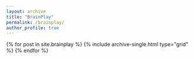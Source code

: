 ```yaml
---
layout: archive
title: "BrainPlay"
permalink: /brainplay/
author_profile: true
---
```



<div class="grid__wrapper">
  {% for post in site.brainplay %}
    {% include archive-single.html type="grid" %}
  {% endfor %}
</div>


